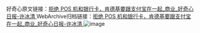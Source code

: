 好奇心原文链接：[拒绝 POS 机和银行卡，肯德基要跟支付宝在一起_商业_好奇心日报-许冰清 ](https://www.qdaily.com/articles/11446.html)
WebArchive归档链接：[拒绝 POS 机和银行卡，肯德基要跟支付宝在一起_商业_好奇心日报-许冰清 ](http://web.archive.org/web/20190623165306/https://www.qdaily.com/articles/11446.html)
![image](http://ww3.sinaimg.cn/large/007d5XDply1g3w90q77juj30u02mswy5)